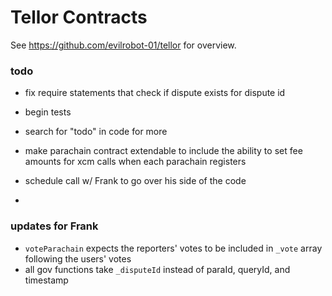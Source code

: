 # Tellor Contracts

See https://github.com/evilrobot-01/tellor for overview.

### todo
- fix require statements that check if dispute exists for dispute id
- begin tests
- search for "todo" in code for more

- make parachain contract extendable to include the ability to set fee amounts for xcm calls when each parachain registers
- schedule call w/ Frank to go over his side of the code
- 


### updates for Frank
- `voteParachain` expects the reporters' votes to be included in `_vote` array following the users' votes
- all gov functions take `_disputeId` instead of paraId, queryId, and timestamp